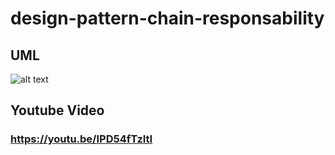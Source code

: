 # design-pattern-chain-responsability
## UML
![alt text](https://github.com/nayara-student/design-pattern-chain-responsability/ChainResponsability.png)

## Youtube Video

### https://youtu.be/IPD54fTzItI
